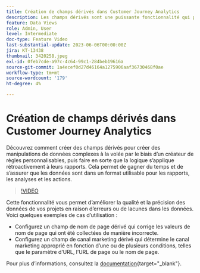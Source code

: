 ```yaml
---
title: Création de champs dérivés dans Customer Journey Analytics
description: Les champs dérivés sont une puissante fonctionnalité qui permet aux utilisateurs de créer des manipulations de données complexes à la volée par le biais d’un créateur de règles personnalisables, puis d’appliquer la logique rétroactivement à leurs rapports, ce qui leur permet de gagner du temps et de s’assurer que les données sont dans un format utilisable pour les rapports, les analyses et les actions.
feature: Data Views
role: Admin, User
level: Intermediate
doc-type: Feature Video
last-substantial-update: 2023-06-06T00:00:00Z
jira: KT-13438
thumbnail: 3420258.jpeg
exl-id: 0feb7cde-a97c-4c64-99c1-284beb19616a
source-git-commit: 1a4ecef0d27d46164a1275906aaf36730468f0ae
workflow-type: tm+mt
source-wordcount: '179'
ht-degree: 4%

---
```


# Création de champs dérivés dans Customer Journey Analytics

Découvrez comment créer des champs dérivés pour créer des manipulations de données complexes à la volée par le biais d’un créateur de règles personnalisables, puis faire en sorte que la logique s’applique rétroactivement à leurs rapports. Cela permet de gagner du temps et de s’assurer que les données sont dans un format utilisable pour les rapports, les analyses et les actions.

>[!VIDEO](https://video.tv.adobe.com/v/3420258/?learn=on)

Cette fonctionnalité vous permet d’améliorer la qualité et la précision des données de vos projets en raison d’erreurs ou de lacunes dans les données.
Voici quelques exemples de cas d’utilisation :

* Configurez un champ de nom de page dérivé qui corrige les valeurs de nom de page qui ont été collectées de manière incorrecte.
* Configurez un champ de canal marketing dérivé qui détermine le canal marketing approprié en fonction d’une ou de plusieurs conditions, telles que le paramètre d’URL, l’URL de page ou le nom de page.

Pour plus dʼinformations, consultez la [documentation](https://experienceleague.adobe.com/docs/analytics-platform/using/cja-dataviews/derived-fields.html?lang=fr){target="_blank"}.
